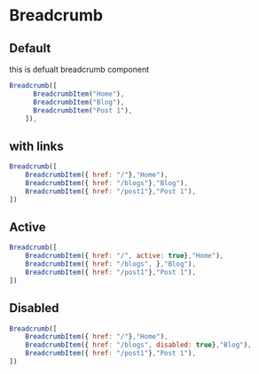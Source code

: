 # Breadcrumb

## Default

this is defualt breadcrumb component

```js
Breadcrumb([
      BreadcrumbItem("Home"),
      BreadcrumbItem("Blog"),
      BreadcrumbItem("Post 1"),
    ]),
```

## with links

```js
Breadcrumb([
    BreadcrumbItem({ href: "/"},"Home"),
    BreadcrumbItem({ href: "/blogs"},"Blog"),
    BreadcrumbItem({ href: "/post1"},"Post 1"),
])
```

## Active

```js
Breadcrumb([
    BreadcrumbItem({ href: "/", active: true},"Home"),
    BreadcrumbItem({ href: "/blogs", },"Blog"),
    BreadcrumbItem({ href: "/post1"},"Post 1"),
])
```

## Disabled

```js
Breadcrumb([
    BreadcrumbItem({ href: "/"},"Home"),
    BreadcrumbItem({ href: "/blogs", disabled: true},"Blog"),
    BreadcrumbItem({ href: "/post1"},"Post 1"),
])
```
